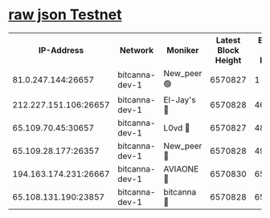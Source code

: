 [raw json Testnet](https://rpc-check.bcat.stavr.tech/bcat/rpc-bcat-result.json)
=


<table><tr><th>IP-Address</th><th>Network</th><th>Moniker</th><th>Latest Block Height</th><th>Earliest Block Height</th><th>Catching Up</th><th>Tx Index</th><th>Voting Power</th><th>Scan Time</th></tr><tr><td>81.0.247.144:26657</td><td>bitcanna-dev-1</td><td>New_peer 🟢</td><td>6570827</td><td>1</td><td>False</td><td>on</td><td>0</td><td>2024-02-23T10:23:02.345605178UTC</td></tr><tr><td>212.227.151.106:26657</td><td>bitcanna-dev-1</td><td>El-Jay's 🔴</td><td>6570828</td><td>4670391</td><td>False</td><td>on</td><td>2218164</td><td>2024-02-23T10:23:09.071441113UTC</td></tr><tr><td>65.109.70.45:30657</td><td>bitcanna-dev-1</td><td>L0vd 🔴</td><td>6570827</td><td>4828155</td><td>False</td><td>on</td><td>307920</td><td>2024-02-23T10:23:02.671762820UTC</td></tr><tr><td>65.109.28.177:26357</td><td>bitcanna-dev-1</td><td>New_peer 🔴</td><td>6570828</td><td>4952911</td><td>False</td><td>on</td><td>2237067</td><td>2024-02-23T10:23:09.410185196UTC</td></tr><tr><td>194.163.174.231:26667</td><td>bitcanna-dev-1</td><td>AVIAONE 🔴</td><td>6570830</td><td>6563621</td><td>False</td><td>on</td><td>1949865</td><td>2024-02-23T10:23:18.226018681UTC</td></tr><tr><td>65.108.131.190:23857</td><td>bitcanna-dev-1</td><td>bitcanna 🔴</td><td>6570828</td><td>6566828</td><td>False</td><td>off</td><td>378446</td><td>2024-02-23T10:23:09.736132901UTC</td></tr></table>